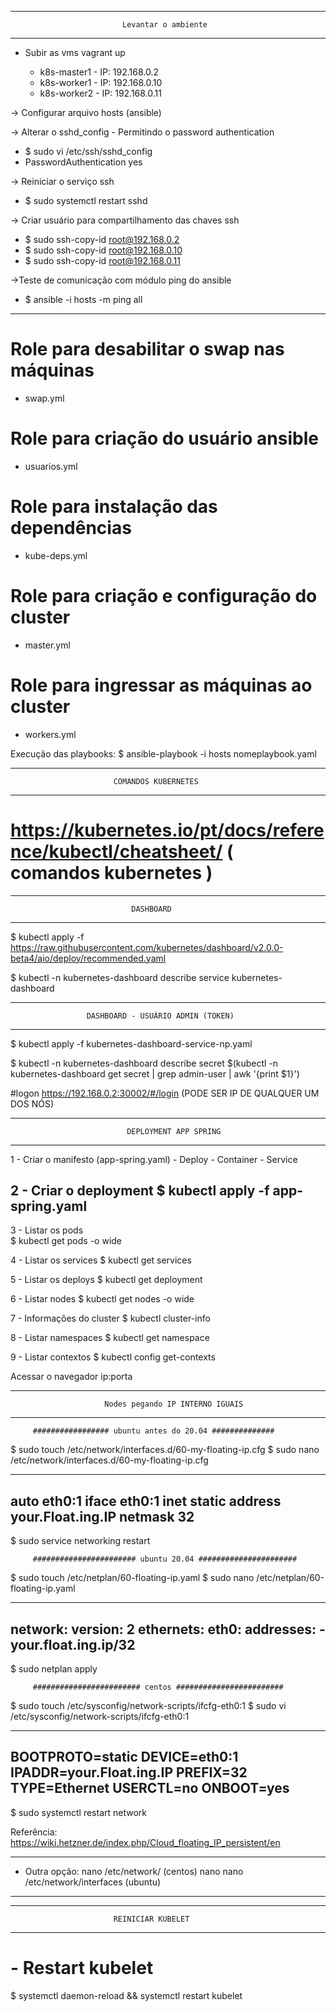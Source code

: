 ___________________________________________________________________________

                             Levantar o ambiente
___________________________________________________________________________ 

- Subir as vms
  vagrant up

  - k8s-master1 - IP: 192.168.0.2
  - k8s-worker1 - IP: 192.168.0.10
  - k8s-worker2 - IP: 192.168.0.11

-> Configurar arquivo hosts (ansible) 

-> Alterar o sshd_config - Permitindo o password authentication

  - $ sudo vi /etc/ssh/sshd_config
  - PasswordAuthentication yes

-> Reiniciar o serviço ssh

  - $ sudo systemctl restart sshd

-> Criar usuário para compartilhamento das chaves ssh

  - $  sudo ssh-copy-id root@192.168.0.2
  - $  sudo ssh-copy-id root@192.168.0.10
  - $  sudo ssh-copy-id root@192.168.0.11

->Teste de comunicação com módulo ping do ansible

  - $ ansible -i hosts -m ping all

--- 

# Role para desabilitar o swap nas máquinas
  - swap.yml

# Role para criação do usuário ansible
  - usuarios.yml

# Role para instalação das dependências
  - kube-deps.yml

# Role para criação e configuração do cluster
  - master.yml

# Role para ingressar as máquinas ao cluster
  - workers.yml

Execução das playbooks:
$ ansible-playbook -i hosts nomeplaybook.yaml

__________________________________________________________________________
                               
                           COMANDOS KUBERNETES
__________________________________________________________________________    

# https://kubernetes.io/pt/docs/reference/kubectl/cheatsheet/   ( comandos kubernetes )                         

_________________________________________________________________________
                               
                               DASHBOARD
_________________________________________________________________________                               

$ kubectl apply -f https://raw.githubusercontent.com/kubernetes/dashboard/v2.0.0-beta4/aio/deploy/recommended.yaml

$ kubectl -n kubernetes-dashboard describe service kubernetes-dashboard

_________________________________________________________________________
                         
                     DASHBOARD - USUÁRIO ADMIN (TOKEN)
_________________________________________________________________________


$ kubectl apply -f kubernetes-dashboard-service-np.yaml 

$ kubectl -n kubernetes-dashboard describe secret $(kubectl -n kubernetes-dashboard get secret | grep admin-user | awk '{print $1}')  

#logon
https://192.168.0.2:30002/#/login (PODE SER IP DE QUALQUER UM DOS NÓS)


_________________________________________________________________________
                             
                              DEPLOYMENT APP SPRING
_________________________________________________________________________  
    
1 - Criar o manifesto (app-spring.yaml)
       - Deploy
       - Container
       - Service 

2 - Criar o deployment 
$ kubectl apply -f app-spring.yaml  
---

3 - Listar os pods        
$ kubectl get pods -o wide

4 - Listar os services
$ kubectl get services

5 - Listar os deploys
$ kubectl get deployment

6 - Listar nodes
$ kubectl get nodes -o wide

7 - Informações do cluster
$ kubectl cluster-info

8 - Listar namespaces
$ kubectl get namespace

9 - Listar contextos
$ kubectl config get-contexts

Acessar o navegador ip:porta


_________________________________________________________________________

                         Nodes pegando IP INTERNO IGUAIS
_________________________________________________________________________

         ################# ubuntu antes do 20.04 ##############
       
$ sudo touch /etc/network/interfaces.d/60-my-floating-ip.cfg
$ sudo nano /etc/network/interfaces.d/60-my-floating-ip.cfg 

---
auto eth0:1
iface eth0:1 inet static
    address your.Float.ing.IP
    netmask 32
---

$ sudo service networking restart


         ####################### ubuntu 20.04 ######################

$ sudo touch /etc/netplan/60-floating-ip.yaml
$ sudo nano /etc/netplan/60-floating-ip.yaml

---
network:
  version: 2
  ethernets:
    eth0:
      addresses:
      - your.float.ing.ip/32
---

$ sudo netplan apply

         ######################## centos ########################   

$ sudo touch /etc/sysconfig/network-scripts/ifcfg-eth0:1
$ sudo vi /etc/sysconfig/network-scripts/ifcfg-eth0:1

---
BOOTPROTO=static
DEVICE=eth0:1
IPADDR=your.Float.ing.IP
PREFIX=32
TYPE=Ethernet
USERCTL=no
ONBOOT=yes
---

$ sudo systemctl restart network

Referência: https://wiki.hetzner.de/index.php/Cloud_floating_IP_persistent/en

---
- Outra opção: 
nano /etc/network/ (centos)
nano  nano /etc/network/interfaces (ubuntu)
---
_________________________________________________________________________

                           REINICIAR KUBELET
_________________________________________________________________________

# - Restart kubelet
$ systemctl daemon-reload && systemctl restart kubelet


